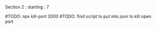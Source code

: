 Section 2 : starting : 7

#TODO: npx kill-port 3000
#TODO: find script to put into json to kill open port